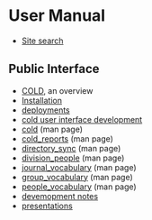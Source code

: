 
# User Manual

- [Site search](search.md)

## Public Interface

- [COLD](COLD.md), an overview
- [Installation](INSTALL.md)
- [deployments](deployment.md)
- [cold user interface development](cold_user_interface.md)
- [cold](cold.1.md) (man page)
- [cold_reports](cold_reports.1.md) (man page)
- [directory_sync](directory_sync.1.md) (man page)
- [division_people](division_people.1.md) (man page)
- [journal_vocabulary](journal_vocabulary.1.md) (man page)
- [group_vocabulary](group_vocabulary.1.md) (man page)
- [people_vocabulary](peopl_vocabulary.1.md) (man page)
- [devemopment notes](development_notes.md)
- [presentations](presentations/presentation1.md)

